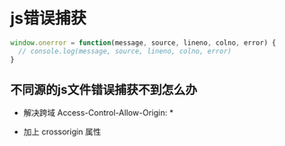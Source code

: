 # js错误捕获

```js
window.onerror = function(message, source, lineno, colno, error) {
  // console.log(message, source, lineno, colno, error)
}
```

## 不同源的js文件错误捕获不到怎么办

- 解决跨域 Access-Control-Allow-Origin: *

- 加上 crossorigin 属性

